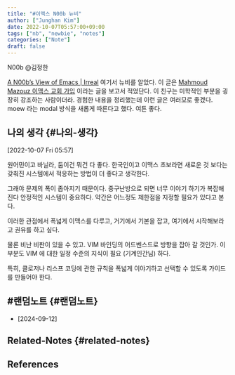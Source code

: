```yaml
---
title: "#이맥스 N00b 뉴비"
author: ["Junghan Kim"]
date: 2022-10-07T05:57:00+09:00
tags: ["nb", "newbie", "notes"]
categories: ["Note"]
draft: false
---
```


N00b @김정한

[A N00b’s View of Emacs | Irreal](https://irreal.org/blog/?p=10855) 여기서 뉴비를 알았다. 이 글은 [Mahmoud Mazouz 이맥스 교회 가입](https://fuzzypixelz.com/blog/joining-the-church-of-emacs/) 이라는 글을 보고서 적었단다. 이 친구는 미학적인 부분을 굉장히 강조하는 사람이더라. 경험한 내용을 정리했는데 이런 글은 여러모로 좋겠다. moew 라는 modal 방식을 새롭게 따른다고 했다. 여튼 좋다.


## 나의 생각 {#나의-생각}

<span class="timestamp-wrapper"><span class="timestamp">[2022-10-07 Fri 05:57]</span></span>

원어민이고 바닐라, 둠이건 뭐건 다 좋다. 한국인이고 이맥스 초보라면 새로운 것 보다는 갖춰진 시스템에서 적응하는 방법이 더 좋다고 생각한다.

그래야 문제의 폭이 좁아지기 때문이다. 중구난방으로 되면 너무 이야기 하기가 복잡해진다 안정적인 시스템이 중요하다. 약간은 어느정도 제한점을 지정할 필요가 있다고 본다.

이러한 관점에서 폭넓게 이맥스를 다루고, 거기에서 기본을 잡고, 여기에서 시작해보라고 권유를 하고 싶다.

물론 비난 비판이 있을 수 있고. VIM 바인딩의 어드벤스드로 방향을 잡아 갈 것인가. 이 부분도 VIM 에 대한 일정 수준의 지식이 필요 (기계인간님) 하다.

특히, 클로저나 리스프 코딩에 관한 규칙을 폭넓게 이야기하고 선택할 수 있도록 가이드를 만들어야 한다.


## #랜덤노트 {#랜덤노트}

-   [2024-09-12]


## Related-Notes {#related-notes}

## References

<style>.csl-entry{text-indent: -1.5em; margin-left: 1.5em;}</style><div class="csl-bib-body">
</div>
